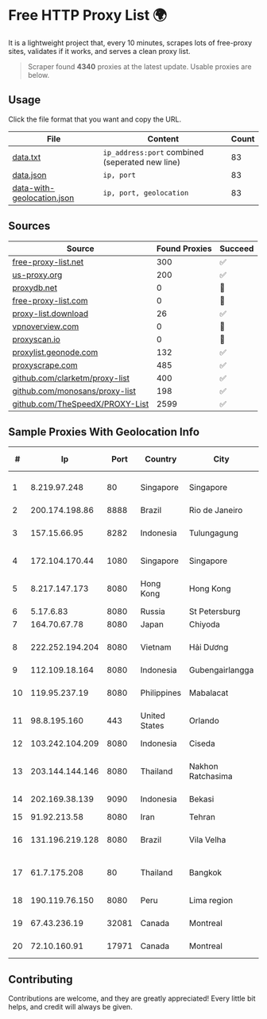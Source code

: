 
# Free HTTP Proxy List 🌍

It is a lightweight project that, every 10 minutes, scrapes lots of free-proxy sites, validates if it works, and serves a clean proxy list.


> Scraper found **4340** proxies at the latest update. Usable proxies are below.

## Usage

Click the file format that you want and copy the URL.


|File|Content|Count|
|----|-------|-----|
|[data.txt](https://raw.githubusercontent.com/themiralay/Proxy-List-World/master/data.txt)|`ip_address:port` combined (seperated new line)|83|
|[data.json](https://raw.githubusercontent.com/themiralay/Proxy-List-World/master/data.json)|`ip, port`|83|
|[data-with-geolocation.json](https://raw.githubusercontent.com/themiralay/Proxy-List-World/master/data-with-geolocation.json)|`ip, port, geolocation`|83|

## Sources

|Source|Found Proxies|Succeed|
|------|-------------|-------|
|[free-proxy-list.net](https://free-proxy-list.net)|300|✅|
|[us-proxy.org](https://www.us-proxy.org)|200|✅|
|[proxydb.net](http://proxydb.net)|0|🚫|
|[free-proxy-list.com](https://free-proxy-list.com/?page=&port=&type%5B%5D=http&type%5B%5D=https&up_time=0&search=Search)|0|🚫|
|[proxy-list.download](https://www.proxy-list.download/HTTP)|26|✅|
|[vpnoverview.com](https://vpnoverview.com/privacy/anonymous-browsing/free-proxy-servers)|0|🚫|
|[proxyscan.io](https://www.proxyscan.io)|0|🚫|
|[proxylist.geonode.com](https://proxylist.geonode.com/api/proxy-list?limit=300&page=1&sort_by=lastChecked&sort_type=desc&protocols=http,https)|132|✅|
|[proxyscrape.com](https://api.proxyscrape.com/v2/?request=displayproxies&protocol=http&timeout=10000&country=all&ssl=all&anonymity=all)|485|✅|
|[github.com/clarketm/proxy-list](https://raw.githubusercontent.com/clarketm/proxy-list/master/proxy-list-raw.txt)|400|✅|
|[github.com/monosans/proxy-list](https://raw.githubusercontent.com/monosans/proxy-list/main/proxies/http.txt)|198|✅|
|[github.com/TheSpeedX/PROXY-List](https://raw.githubusercontent.com/TheSpeedX/PROXY-List/master/http.txt)|2599|✅|


## Sample Proxies With Geolocation Info

|#|Ip|Port|Country|City|Internet Service Provider|
|-|--|----|-------|----|-------------------------|
|1|8.219.97.248|80|Singapore|Singapore|Alibaba Cloud (Singapore) Private Limited|
|2|200.174.198.86|8888|Brazil|Rio de Janeiro|Claro S.A|
|3|157.15.66.95|8282|Indonesia|Tulungagung|PT Trimitra Aditama Koneksindo|
|4|172.104.170.44|1080|Singapore|Singapore|Akamai Technologies|
|5|8.217.147.173|8080|Hong Kong|Hong Kong|Alibaba (US) Technology Co., Ltd.|
|6|5.17.6.83|8080|Russia|St Petersburg|Z-Telecom|
|7|164.70.67.78|8080|Japan|Chiyoda|InfoSphere|
|8|222.252.194.204|8080|Vietnam|Hải Dương|VietNam Post and Telecom Corporation|
|9|112.109.18.164|8080|Indonesia|Gubengairlangga|DATAUTAMANET|
|10|119.95.237.19|8080|Philippines|Mabalacat|Philippine Long Distance Telephone Co.|
|11|98.8.195.160|443|United States|Orlando|Spectrum|
|12|103.242.104.209|8080|Indonesia|Ciseda|PT Lintas Jaringan Nusantara|
|13|203.144.144.146|8080|Thailand|Nakhon Ratchasima|True Internet Corporation CO. Ltd.|
|14|202.169.38.139|9090|Indonesia|Bekasi|Biznet - PSN-NAP|
|15|91.92.213.58|8080|Iran|Tehran|TIC|
|16|131.196.219.128|8080|Brazil|Vila Velha|Giganetlink Telecomunicacoes Ltda ME - ME|
|17|61.7.175.208|80|Thailand|Bangkok|CAT Telecom Public Company Limited|
|18|190.119.76.150|8080|Peru|Lima region|America Movil Peru S.A.C.|
|19|67.43.236.19|32081|Canada|Montreal|GloboTech Communications|
|20|72.10.160.91|17971|Canada|Montreal|GloboTech Communications|



## Contributing

Contributions are welcome, and they are greatly appreciated! Every
little bit helps, and credit will always be given.

